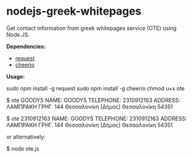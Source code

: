nodejs-greek-whitepages
=======================

Get contact information from greek whitepages service (OTE) using Node.JS.

**Dependencies:** 

* [request](https://www.npmjs.org/package/request)
* [cheerio](https://www.npmjs.org/package/cheerio)

**Usage:**

sudo npm install -g request
sudo npm install -g cheerio
chmod u+x ote

$ ote GOODYS
NAME: GOODYS
TELEPHONE: 2310912163
ADDRESS: ΛΑΜΠΡΑΚΗ ΓΡΗΓ. 144 Θεσσαλονίκη [Δήμος] Θεσσαλονίκη 54351

$ ote 2310912163
NAME: GOODYS
TELEPHONE: 2310912163
ADDRESS: ΛΑΜΠΡΑΚΗ ΓΡΗΓ. 144 Θεσσαλονίκη [Δήμος] Θεσσαλονίκη 54351

or alternatively:

$ node ote.js <number or name> 
